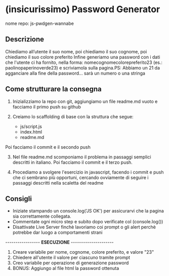 # (insicurissimo) Password Generator

nome repo: js-pwdgen-wannabe

## Descrizione

Chiediamo all’utente il suo nome,
poi chiediamo il suo cognome,
poi chiediamo il suo colore preferito
Infine generiamo una password con i dati che l'utente ci ha fornito, nella forma: nomecognomecolorepreferito23
(es.: paolinopaperinoverde23) e scriviamola sulla pagina.PS: Abbiamo un 21 da agganciare alla fine della password... sarà un numero o una stringa

## Come strutturare la consegna

1. Inizializziamo la repo con git, aggiungiamo un file readme.md vuoto e facciamo il primo push su github

2. Creiamo lo scaffolding di base con la struttura che segue:
    - js/script.js
    - index.html
    - readme.md

Poi facciamo il commit e il secondo push

3. Nel file readme.md scomponiamo il problema in passaggi semplici descritti in italiano. Poi facciamo il commit e il terzo push.

4. Procediamo a svolgere l'esercizio in javascript,  facendo i commit e push che ci sembrano più opportuni, cercando ovviamente di seguire i passaggi descritti nella scaletta del readme

## Consigli

- Iniziate stampando un console.log('JS OK') per assicurarvi che la pagina sia  correttamente collegata.
- Commentate ogni micro step e subito dopo verificate col (console.log())
- Disattivate Live Server finchè lavoriamo coi prompt o gli alert perchè potrebbe dar luogo a comportamenti strani

----------------- **ESECUZIONE** ---------------------

1. Creare variabile per nome, cognome, colore preferito, e valore "23"
2. Chiedere all'utente il valore per ciascuno tramite prompt
3. Creo variabile per operazione di generazione password
4. BONUS: Aggiungo al file html la password ottenuta